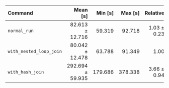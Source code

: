 | Command | Mean [s] | Min [s] | Max [s] | Relative |
|:---|---:|---:|---:|---:|
| `normal_run` | 82.613 ± 12.716 | 59.319 | 92.718 | 1.03 ± 0.23 |
| `with_nested_loop_join` | 80.042 ± 12.478 | 63.788 | 91.349 | 1.00 |
| `with_hash_join` | 292.694 ± 59.935 | 179.686 | 378.338 | 3.66 ± 0.94 |
